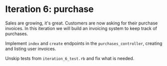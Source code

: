 # Iteration 6: purchase

Sales are growing, it's great. Customers are now asking for their purchase invoices.
In this iteration we will build an invoicing system to keep track of purchases.

Implement `index` and `create` endpoints in the `purchases_controller`, creating and listing user invoices.

Unskip tests from `iteration_6_test.rb` and fix what is needed.
